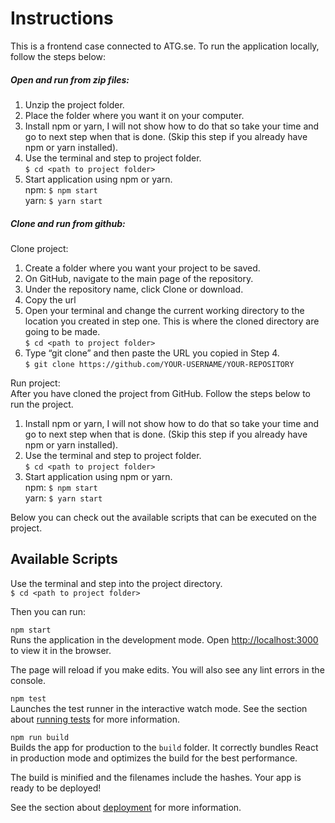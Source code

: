 # Instructions

This is a frontend case connected to ATG.se.
To run the application locally, follow the steps below:

##### Open and run from zip files:

1. Unzip the project folder.
2. Place the folder where you want it on your computer.
3. Install npm or yarn, I will not show how to do that so take your time and go to next step when that is done. (Skip this step if you already have npm or yarn installed).
4. Use the terminal and step to project folder.<br />
```$ cd <path to project folder>```
5. Start application using npm or yarn.<br />
npm: ```$ npm start```<br />
yarn: ```$ yarn start```

##### Clone and run from github:

Clone project:

1. Create a folder where you want your project to be saved. 
2. On GitHub, navigate to the main page of the repository.
3. Under the repository name, click Clone or download.
4. Copy the url
5. Open your terminal and change the current working directory to the location you created in step one. This is where the cloned directory are going to be made.<br />
```$ cd <path to project folder>```
6. Type “git clone” and then paste the URL you copied in Step 4.<br /> 
```$ git clone https://github.com/YOUR-USERNAME/YOUR-REPOSITORY```

Run project:<br />
After you have cloned the project from GitHub. Follow the steps below to run the project.

1. Install npm or yarn, I will not show how to do that so take your time and go to next step when that is done. (Skip this step if you already have npm or yarn installed).
2. Use the terminal and step to project folder.<br />
```$ cd <path to project folder>```
2. Start application using npm or yarn.<br />
npm: ```$ npm start```<br />
yarn: ```$ yarn start```

Below you can check out the available scripts that can be executed on the project.

## Available Scripts

Use the terminal and step into the project directory.<br />
```$ cd <path to project folder>```

Then you can run:

```npm start```<br />
Runs the application in the development mode.
Open [http://localhost:3000](http://localhost:3000) to view it in the browser.

The page will reload if you make edits.
You will also see any lint errors in the console.

```npm test```<br />
Launches the test runner in the interactive watch mode.
See the section about [running tests](https://facebook.github.io/create-react-app/docs/running-tests) for more information.

```npm run build```<br />
Builds the app for production to the `build` folder.
It correctly bundles React in production mode and optimizes the build for the best performance.

The build is minified and the filenames include the hashes.
Your app is ready to be deployed!

See the section about [deployment](https://facebook.github.io/create-react-app/docs/deployment) for more information.